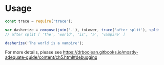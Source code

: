 # Usage

```js
const trace = require('trace');

var dasherize = compose(join('-'), toLower, trace('after split'), split(' '), replace(/\s{2,}/ig, ' '));
// after split [ 'The', 'world', 'is', 'a', 'vampire' ]

dasherize('The world is a vampire');
```

For more details, please see https://drboolean.gitbooks.io/mostly-adequate-guide/content/ch5.html#debugging

